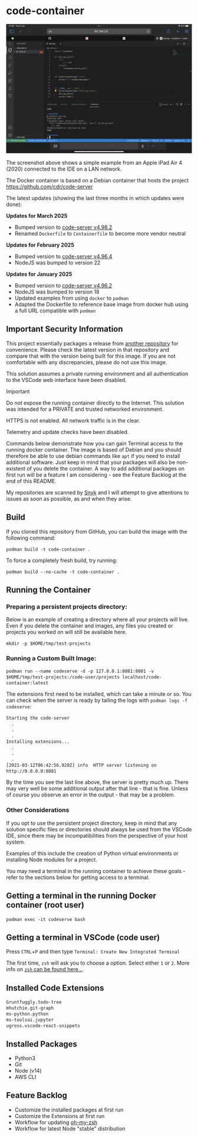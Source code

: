 # code-container

![screenshot](screenshot.png)

The screenshot above shows a simple example from an Apple iPad Air 4 (2020) connected to the IDE on a LAN network.

The Docker container is based on a Debian container that hosts the project https://github.com/cdr/code-server

The latest updates (showing the last three months in which updates were done):

__Updates for March 2025__

* Bumped version to [code-server v4.98.2](https://github.com/coder/code-server/releases/tag/v4.98.2)
* Renamed `Dockerfile` to `Containerfile` to become more vendor neutral

__Updates for February 2025__

* Bumped version to [code-server v4.96.4](https://github.com/coder/code-server/releases/tag/v4.96.4)
* NodeJS was bumped to version 22

__Updates for January 2025__

* Bumped version to [code-server v4.96.2](https://github.com/coder/code-server/releases/tag/v4.96.2)
* NodeJS was bumped to version 18
* Updated examples from using `docker` to `podman`
* Adapted the Dockerfile to reference base image from docker hub using a full URL compatible with `podman`


## Important Security Information

This project essentially packages a release from [another repository](https://github.com/cdr/code-server) for convenience. Please check the latest version in that repository and compare that with the version being built for this image. If you are not comfortable with any discrepancies, please do not use this image.

This solution assumes a private running environment and all authentication to the VSCode web interface have been disabled.


> [!IMPORTANT]
> Do not expose the running container directly to the Internet. This solution was intended for a PRIVATE and trusted networked environment.

HTTPS is not enabled. All network traffic is in the clear.

Telemetry and update checks have been disabled.

Commands below demonstrate how you can gain Terminal access to the running docker container. The image is based of Debian and you should therefore be able to use debian commands like `apt` if you need to install additional software. Just keep in mind that your packages will also be non-existent of you delete the container. A way to add additional packages on first run will be a feature I am considering - see the Feature Backlog at the end of this README.

My repositories are scanned by [Snyk](https://snyk.io/) and I will attempt to give attentions to issues as soon as possible, as and when they arise.

## Build

If you cloned this repository from GitHub, you can build the image with the following command:

```shell
podman build -t code-container .
```

To force a completely fresh build, try running:

```shell
podman build --no-cache -t code-container .
```

## Running the Container

### Preparing a persistent projects directory:

Below is an example of creating a directory where all your projects will live. Even if you delete the container and images, any files you created or projects you worked on will still be available here.

```shell
mkdir -p $HOME/tmp/test-projects
```

### Running a Custom Built Image:

```shell
podman run --name codeserve -d -p 127.0.0.1:8081:8081 -v $HOME/tmp/test-projects:/code-user/projects localhost/code-container:latest
```

The extensions first need to be installed, which can take a minute or so. You can check when the server is ready by tailing the logs with `podman logs -f codeserve`:

```text
Starting the code-server
  .
  .
  .
Installing extensions...
  .
  .
  .
[2021-03-12T06:42:56.920Z] info  HTTP server listening on http://0.0.0.0:8081
```

By the time you see the last line above, the server is pretty much up. There may very well be some additional output after that line - that is fine. Unless of course you observe an error in the output - that may be a problem.

### Other Considerations 

If you opt to use the persistent project directory, keep in mind that any solution specific files or directories should always be used from the VSCode IDE, since there may be incompatibilities from the perspective of your host system.

Examples of this include the creation of Python virtual environments or installing Node modules for a project. 

You may need a terminal in the running container to achieve these goals - refer to the sections below for getting access to a terminal.

## Getting a terminal in the running Docker container (root user)

```shell
podman exec -it codeserve bash
```

## Getting a terminal in VSCode (code user)

Press `CTRL`+`P` and then type `Terminal: Create New Integrated Terminal`

The first time, `zsh` will ask you to choose a option. Select either `1` or `2`. More info on [`zsh` can be found here...](https://www.zsh.org/)

## Installed Code Extensions

```text
Gruntfuggly.todo-tree
mhutchie.git-graph
ms-python.python
ms-toolsai.jupyter
ugross.vscode-react-snippets
```

## Installed Packages

* Python3
* Git
* Node (v14)
* AWS CLI

## Feature Backlog

* Customize the installed packages at first run
* Customize the Extensions at first run
* Workflow for updating [oh-my-zsh](https://ohmyz.sh/)
* Workflow for latest Node "stable" distribution
